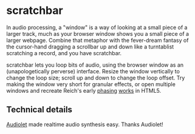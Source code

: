 scratchbar
==========

In audio processing, a "window" is a way of looking at a small piece of a larger track, much as your browser window shows you a small piece of a larger webpage. Combine that metaphor with the fever-dream fantasy of the cursor-hand dragging a scrollbar up and down like a turntablist scratching a record, and you have scratchbar.

scratchbar lets you loop bits of audio, using the browser window as an (unapologetically perverse) interface. Resize the window vertically to change the loop size; scroll up and down to change the loop offset. Try making the window very short for granular effects, or open multiple windows and recreate Reich's early [phasing](https://en.wikipedia.org/wiki/Come_Out_%28Reich%29) [works](https://en.wikipedia.org/wiki/It%27s_Gonna_Rain) in HTML5.

## Technical details

[Audiolet](https://github.com/oampo/Audiolet) made realtime audio synthesis easy. Thanks Audiolet!
